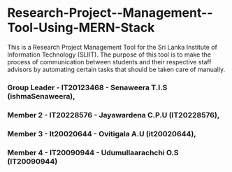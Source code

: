 # Research-Project--Management--Tool-Using-MERN-Stack

This is a Research Project Management Tool for the Sri Lanka Institute of Information Technology (SLIIT). The purpose of this tool is to make the process of communication between students and their respective staff advisors by automating certain tasks that should be taken care of manually. 

### Group Leader - IT20123468 - Senaweera T.I.S (ishmaSenaweera),
### Member 2 - IT20228576 - Jayawardena C.P.U (IT20228576),
### Member 3 - It20020644 - Ovitigala A.U (it20020644),
### Member 4 - IT20090944 - Udumullaarachchi O.S (IT20090944)
